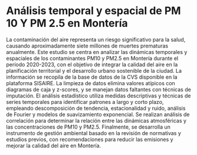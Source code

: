 # **Análisis temporal y espacial de PM 10 Y PM 2.5 en Montería**

La contaminación del aire representa un riesgo significativo para la salud, causando aproximadamente siete millones de muertes prematuras anualmente. Este estudio se centra en analizar las dinámicas temporales y espaciales de los contaminantes PM10 y PM2.5 en Montería durante el período 2020-2023, con el objetivo de integrar la calidad del aire en la planificación territorial y el desarrollo urbano sostenible de la ciudad. La información se recopila de la base de datos de la CVS disponible en la plataforma SISAIRE. La limpieza de datos elimina valores atípicos con diagramas de caja y z-scores, y se manejan datos faltantes con técnicas de imputación. El análisis estadístico utiliza medidas descriptivas y técnicas de series temporales para identificar patrones a largo y corto plazo, empleando descomposición de tendencia, estacionalidad y ruido, análisis de Fourier y modelos de suavizamiento exponencial. Se realizan análisis de correlación para determinar la relación entre las dinámicas atmosféricas y las concentraciones de PM10 y PM2.5. Finalmente, se desarrolla un instrumento de gestión ambiental basado en la revisión de normativas y estudios previos, con recomendaciones para reducir las emisiones y mejorar la calidad del aire en Montería.

```{tableofcontents}
```
